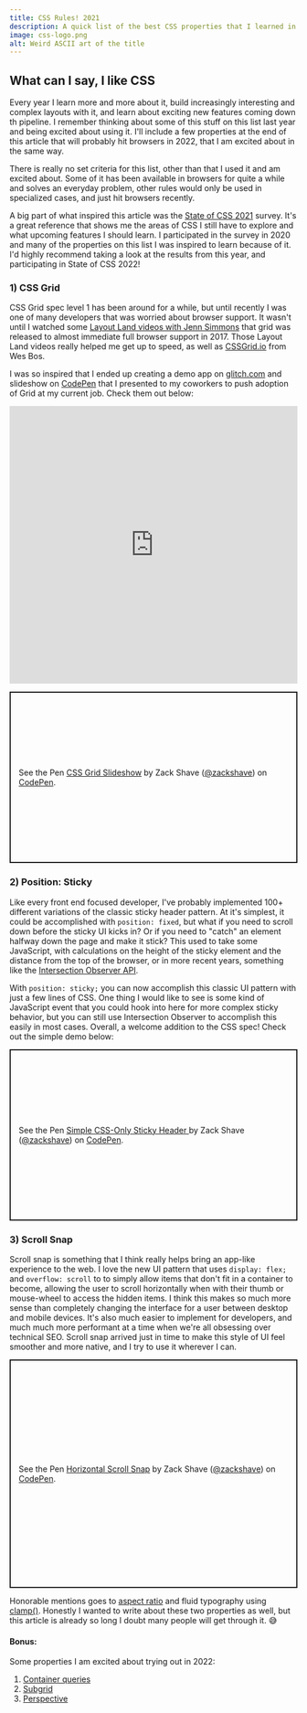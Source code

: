 ```yaml
---
title: CSS Rules! 2021
description: A quick list of the best CSS properties that I learned in 2021.
image: css-logo.png
alt: Weird ASCII art of the title
---
```


## What can I say, I like CSS

Every year I learn more and more about it, build increasingly interesting and complex layouts with it, and learn about exciting new features coming down th pipeline. I remember thinking about some of this stuff on this list last year and being excited about using it. I'll include a few properties  at the end of this article that will probably hit browsers in 2022, that I am excited about in the same way.

There is really no set criteria for this list, other than that I used it and am excited about. Some of it has been available in browsers for quite a while and solves an everyday problem, other rules would only be used in specialized cases, and just hit browsers recently.

A big part of what inspired this article was the [State of CSS 2021](https://2021.stateofcss.com/) survey. It's a great reference that shows me the areas of CSS I still have to explore and what upcoming features I should learn. I participated in the survey in 2020 and many of the properties on this list I was inspired to learn because of it. I'd highly recommend taking a look at the results from this year, and participating in State of CSS 2022!

### 1) CSS Grid

CSS Grid spec level 1 has been around for a while, but until recently I was one of many developers that was worried about browser support. It wasn't until I watched some [Layout Land videos with Jenn Simmons](https://www.youtube.com/c/LayoutLand) that grid was released to almost immediate full browser support in 2017. Those Layout Land videos really helped me get up to speed, as well as [CSSGrid.io](https://cssgrid.io/) from Wes Bos. 

I was so inspired that I ended up creating a demo app on [glitch.com](https://zshave-css-grid-complete.glitch.me/) and slideshow on [CodePen](https://codepen.io/zackshave) that I presented to my coworkers to push adoption of Grid at my current job. Check them out below:

<div class="article__embed-wrapper">
  <div class="glitch-embed-wrap" style="height: 486px; width: 100%;">
    <iframe
      allow="geolocation; microphone; camera; midi; encrypted-media"
      src="https://glitch.com/embed/#!/embed/zshave-css-grid-complete?previewSize=100&previewFirst=true&sidebarCollapsed=true"
      alt="zshave-css-grid-complete on Glitch"
      style="height: 100%; width: 100%; border: 0;">
    </iframe>
  </div>
</div>  

<div class="article__embed-wrapper">
  <p class="codepen" data-height="300" data-default-tab="result" data-slug-hash="GRvweMd" data-user="zackshave" style="height: 300px; box-sizing: border-box; display: flex; align-items: center; justify-content: center; border: 2px solid; margin: 1em 0; padding: 1em;">
    <span>See the Pen <a href="https://codepen.io/zackshave/pen/GRvweMd">
    CSS Grid Slideshow</a> by Zack Shave (<a href="https://codepen.io/zackshave">@zackshave</a>)
    on <a href="https://codepen.io">CodePen</a>.</span>
  </p>
  <script async src="https://cpwebassets.codepen.io/assets/embed/ei.js"></script>
</div>

### 2) Position: Sticky

Like every front end focused developer, I've probably implemented 100+ different variations of the classic sticky header pattern. At it's simplest, it could be accomplished with `position: fixed`, but what if you need to scroll down before the sticky UI kicks in? Or if you need to "catch" an element halfway down the page and make it stick? This used to take some JavaScript, with calculations on the height of the sticky element and the distance from the top of the browser, or in more recent years, something like the [Intersection Observer API](https://developer.mozilla.org/en-US/docs/Web/API/Intersection_Observer_API).

With `position: sticky;` you can now accomplish this classic UI pattern with just a few lines of CSS. One thing I would like to see is some kind of JavaScript event that you could hook into here for more complex sticky behavior, but you can still use Intersection Observer to accomplish this easily in most cases. Overall, a welcome addition to the CSS spec! Check out the simple demo below: 

<div class="article__embed-wrapper">
  <p class="codepen" data-height="300" data-default-tab="result" data-slug-hash="mdBmNxz" data-user="zackshave" style="height: 300px; box-sizing: border-box; display: flex; align-items: center; justify-content: center; border: 2px solid; margin: 1em 0; padding: 1em;">
    <span>See the Pen <a href="https://codepen.io/zackshave/pen/mdBmNxz">
    Simple CSS-Only Sticky Header </a> by Zack Shave (<a href="https://codepen.io/zackshave">@zackshave</a>)
    on <a href="https://codepen.io">CodePen</a>.</span>
  </p>
  <script async src="https://cpwebassets.codepen.io/assets/embed/ei.js"></script>
</div>

### 3) Scroll Snap

Scroll snap is something that I think really helps bring an app-like experience to the web. I love the new UI pattern that uses `display: flex;` and `overflow: scroll` to to simply allow items that don't fit in a container to become, allowing the user to scroll horizontally when with their thumb or mouse-wheel to access the hidden items. I think this makes so much more sense than completely changing the interface for a user between desktop and mobile devices. It's also much easier to implement for developers, and much much more performant at a time when we're all obsessing over technical SEO. Scroll snap arrived just in time to make this style of UI feel smoother and more native, and I try to use it wherever I can.  

<div class="article__embed-wrapper">
    <p class="codepen" data-height="400" data-default-tab="result" data-slug-hash="oNwLWJm" data-user="zackshave" style="height: 400px; box-sizing: border-box; display: flex; align-items: center; justify-content: center; border: 2px solid; margin: 1em 0; padding: 1em;">
    <span>See the Pen <a href="https://codepen.io/zackshave/pen/oNwLWJm">
    Horizontal Scroll Snap</a> by Zack Shave (<a href="https://codepen.io/zackshave">@zackshave</a>)
    on <a href="https://codepen.io">CodePen</a>.</span>
  </p>
  <script async src="https://cpwebassets.codepen.io/assets/embed/ei.js"></script>
</div>

Honorable mentions goes to [aspect ratio](https://developer.mozilla.org/en-US/docs/Web/CSS/aspect-ratio) and fluid typography using [clamp()](https://developer.mozilla.org/en-US/docs/Web/CSS/clamp()). Honestly I wanted to write about these two properties as well, but this article is already so long I doubt many people will get through it. 😅

#### Bonus:

Some properties I am excited about trying out in 2022:

1) [Container queries](https://developer.mozilla.org/en-US/docs/Web/CSS/CSS_Container_Queries)
2) [Subgrid](https://developer.mozilla.org/en-US/docs/Web/CSS/CSS_Grid_Layout/Subgrid)
3) [Perspective](https://developer.mozilla.org/en-US/docs/Web/CSS/perspective)









   
